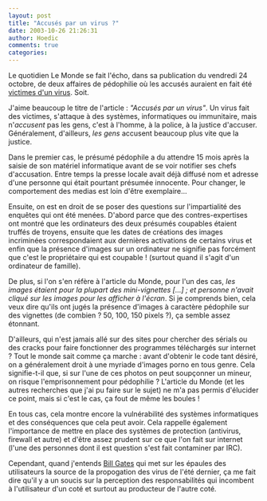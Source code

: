 ```yaml
---
layout: post
title: "Accusés par un virus ?"
date: 2003-10-26 21:26:31
author: Hoedic
comments: true
categories: 
---
```



Le quotidien Le Monde se fait l'écho, dans sa publication du vendredi 24 octobre, de deux affaires de pédophilie où les accusés auraient en fait été <a href="http://www.lemonde.fr/web/article/0,1-0@2-3230,36-339358,0.html" title="Accusés par un virus">victimes d'un virus</a>. Soit.

J'aime beaucoup le titre de l'article : *"Accusés par un virus"*. Un virus fait des victimes, s'attaque à des systèmes, informatiques ou immunitaire, mais n'*accusent* pas les gens, c'est à l'homme, à la police, à la justice d'accuser. Généralement, d'ailleurs, *les gens* accusent beaucoup plus vite que la justice.

Dans le premier cas, le présumé pédophile a du attendre 15 mois après la saisie de son matériel informatique avant de se voir notifier ses chefs d'accusation. Entre temps la presse locale avait déjà diffusé nom et adresse d'une personne qui était pourtant présumée innocente. Pour changer, le comportement des medias est loin d'être exemplaire...

Ensuite, on est en droit de se poser des questions sur l'impartialité des enquêtes qui ont été menées. D'abord parce que des contres-expertises ont montré que les ordinateurs des deux présumés coupables étaient truffés de troyens, ensuite que les dates de créations des images incriminées correspondaient aux dernières activations de certains virus et enfin que la présence d'images sur un ordinateur ne signifie pas forcément que c'est le propriétaire qui est coupable ! (surtout quand il s'agit d'un ordinateur de famille).

De plus, si l'on s'en réfère à l'article du Monde, pour l'un des cas, *les images étaient pour la plupart des mini-vignettes [...] ; et personne n'avait cliqué sur les images pour les afficher à l'écran*. Si je comprends bien, cela veux dire qu'ils ont jugés la présence d'images à caractère pédophile sur des vignettes (de combien ? 50, 100, 150 pixels ?), ça semble assez étonnant.

D'ailleurs, qui n'est jamais allé sur des sites pour chercher des sérials ou des cracks pour faire fonctionner des programmes téléchargés sur internet ? Tout le monde sait comme ça marche : avant d'obtenir le code tant désiré, on a généralement droit à une myriade d'images porno en tous genre. Cela signifie-t-il que, si sur l'une de ces photos on peut soupçonner un mineur, on risque l'emprisonnement pour pédophilie ? L'article du Monde (et les autres recherches que j'ai pu faire sur le sujet) ne m'a pas permis d'élucider ce point, mais si c'est le cas, ça fout de même les boules !

En tous cas, cela montre encore la vulnérabilité des systèmes informatiques et des conséquences que cela peut avoir. Cela rappelle également l'importance de mettre en place des systèmes de protection (antivirus, firewall et autre) et d'être assez prudent sur ce que l'on fait sur internet (l'une des personnes dont il est question s'est fait contaminer par IRC).

Cependant, quand j'entends [Bill Gates](http://www.branchez-vous.com/actu/03-08/07-277302.html) qui met sur les épaules des utilisateurs la source de la propogation des virus de l'été dernier, ça me fait dire qu'il y a un soucis sur la perception des responsabilités qui incombent à l'utilisateur d'un coté et surtout au producteur de l'autre coté.